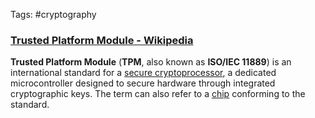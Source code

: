 Tags: #cryptography

### [Trusted Platform Module - Wikipedia](https://en.wikipedia.org/wiki/Trusted_Platform_Module)

**Trusted Platform Module** (**TPM**, also known as **ISO/IEC 11889**) is an international standard for a [secure cryptoprocessor](https://en.wikipedia.org/wiki/Secure_cryptoprocessor "Secure cryptoprocessor"), a dedicated microcontroller designed to secure hardware through integrated cryptographic keys. The term can also refer to a [chip](https://en.wikipedia.org/wiki/Integrated_circuit "Integrated circuit") conforming to the standard.